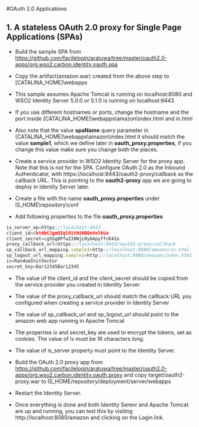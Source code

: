 #OAuth 2.0 Applications

## 1. A stateless OAuth 2.0 proxy for Single Page Applications (SPAs)

* Build the sample SPA from https://github.com/facilelogin/aratuwa/tree/master/oauth2.0-apps/org.wso2.carbon.identity.oauth.spa

* Copy the artifact(amazon.war) created from the above step to [CATALINA_HOME]\webapps

* This sample assumes Apache Tomcat is running on localhost:8080 and WSO2 Identity Server 5.0.0 or 5.1.0 is running on localhost:9443

* If you use different hostnames or ports, change the hostname and the port inside [CATALINA_HOME]\webapps\amazon\index.html and in.html

* Also note that the value **spaName** query parameter in [CATALINA_HOME]\webapps\amazon\index.html it should match the value **sample1**, which we define later in **oauth_proxy.properties**, if you change this value make sure you change both the places.

* Create a service provider in WSO2 Identity Server for the proxy app. Note that this is not for the SPA. Configure OAuth 2.0 as the Inbound Authenticator, with https://localhost:9443/oauth2-proxy/callback as the callback URL. This is pointing to the **oauth2-proxy** app  we are going to deploy in Identity Server later.

* Create a file with the name **oauth_proxy.properties** under IS_HOME\repository\conf

* Add following properties to the file **oauth_proxy.properties**

```javascript
is_server_ep=https://localhost:9443
client_id=6ktdbCJgmQIqlO1tNiHBQoVelkUa
client_secret=cg5Gg8PfwI28NjLRy64pyffcK4Ia
proxy_callback_url=https://localhost:9443/oauth2-proxy/callback
sp_callback_url_mapping.sample1=http://localhost:8080/amazon/in.html
sp_logout_url_mapping.sample1=http://localhost:8080/amazon/index.html
iv=RandomInitVector
secret_key=Bar12345Bar12345
```
* The value of the client_id and the client_secret should be copied from the service provider you created in Identity Server

* The value of the proxy_callback_url should match the callback URL you configured when creating a service provider in Identity Server

* The value of sp_callback_url  and sp_logout_url should point to the amazon web app running in Apache Tomcat

* The properties iv and secret_key are used to encrypt the tokens, set as cookies. The value of iv must be 16 characters long.

* The value of is_server property must point to the Identity Server.

* Build the OAuth 2.0 proxy app from https://github.com/facilelogin/aratuwa/tree/master/oauth2.0-apps/org.wso2.carbon.identity.oauth.proxy and copy target/oauth2-proxy.war to IS_HOME/repository/deployment/server/webapps

* Restart the Identity Server.

* Once everything is done and both Identity Serevr and Apache Tomcat are up and running, you can test this by visiting http://localhost:8080/amazon and clicking on the Login link.

